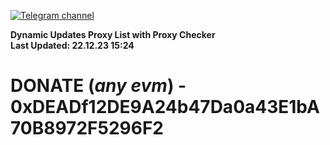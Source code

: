 [![Telegram channel](https://img.shields.io/endpoint?url=https://runkit.io/damiankrawczyk/telegram-badge/branches/master?url=https://t.me/n4z4v0d)](https://t.me/n4z4v0d) 

**Dynamic Updates Proxy List with Proxy Checker**  
**Last Updated: 22.12.23 15:24**

# DONATE (_any evm_) - 0xDEADf12DE9A24b47Da0a43E1bA70B8972F5296F2
